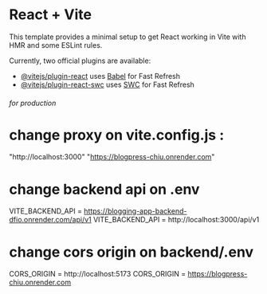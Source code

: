 # React + Vite

This template provides a minimal setup to get React working in Vite with HMR and some ESLint rules.

Currently, two official plugins are available:

- [@vitejs/plugin-react](https://github.com/vitejs/vite-plugin-react/blob/main/packages/plugin-react/README.md) uses [Babel](https://babeljs.io/) for Fast Refresh
- [@vitejs/plugin-react-swc](https://github.com/vitejs/vite-plugin-react-swc) uses [SWC](https://swc.rs/) for Fast Refresh


###### for production   #######

# change proxy on vite.config.js :  
"http://localhost:3000"
"https://blogpress-chiu.onrender.com"

# change backend api on .env
VITE_BACKEND_API = https://blogging-app-backend-dfio.onrender.com/api/v1
VITE_BACKEND_API = http://localhost:3000/api/v1

# change cors origin on backend/.env

CORS_ORIGIN = http://localhost:5173
CORS_ORIGIN = https://blogpress-chiu.onrender.com